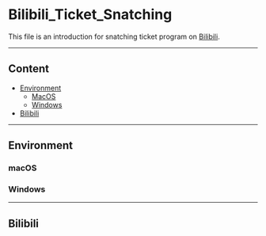 # Bilibili_Ticket_Snatching

This file is an introduction for snatching ticket program on [Bilibili](https://www.bilibili.com/ "Bilibili Official Website").

****
## Content
* [Environment](#environment)
  * [MacOS](#macos)
  * [Windows](#windows)
* [Bilibili](#bilibili)

****
## Environment
### macOS
### Windows

****
## Bilibili
